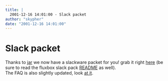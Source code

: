 ```yaml
---
title: |
  2001-12-16 14:01:00 - Slack packet
author: "skypher"
date: "2001-12-16 14:01:00"
---
```


# Slack packet

Thanks to <a href="mailto:rebelo@shaw.ca">jar</A> we now have a slackware packet for you! grab it right <a href="/download/fluxbox-0.1.5.tgz">here</A> (be sure to read the fluxbox slack pack <a href="/docs/slack-pack-readme.php">README</A> as well).<BR>
The FAQ is also slightly updated, look <a href="/docs/faq.php">at it</A>.




